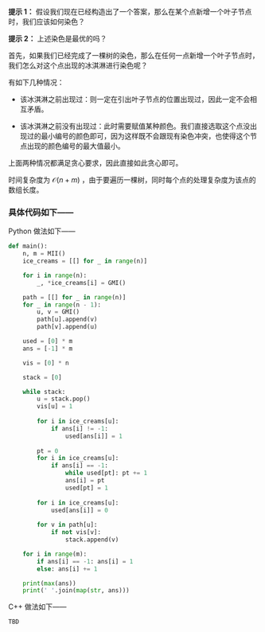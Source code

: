 **提示 1：** 假设我们现在已经构造出了一个答案，那么在某个点新增一个叶子节点时，我们应该如何染色？

**提示 2：** 上述染色是最优的吗？

首先，如果我们已经完成了一棵树的染色，那么在任何一点新增一个叶子节点时，我们怎么对这个点出现的冰淇淋进行染色呢？

有如下几种情况：

- 该冰淇淋之前出现过：则一定在引出叶子节点的位置出现过，因此一定不会相互矛盾。

- 该冰淇淋之前没有出现过：此时需要赋值某种颜色。我们直接选取这个点没出现过的最小编号的颜色即可，因为这样既不会跟现有染色冲突，也使得这个节点出现的颜色编号的最大值最小。

上面两种情况都满足贪心要求，因此直接如此贪心即可。

时间复杂度为 $\mathcal{O}(n+m)$ ，由于要遍历一棵树，同时每个点的处理复杂度为该点的数组长度。

### 具体代码如下——

Python 做法如下——

```Python []
def main():
    n, m = MII()
    ice_creams = [[] for _ in range(n)]

    for i in range(n):
        _, *ice_creams[i] = GMI()

    path = [[] for _ in range(n)]
    for _ in range(n - 1):
        u, v = GMI()
        path[u].append(v)
        path[v].append(u)

    used = [0] * m
    ans = [-1] * m

    vis = [0] * n

    stack = [0]

    while stack:
        u = stack.pop()
        vis[u] = 1
        
        for i in ice_creams[u]:
            if ans[i] != -1:
                used[ans[i]] = 1
        
        pt = 0
        for i in ice_creams[u]:
            if ans[i] == -1:
                while used[pt]: pt += 1
                ans[i] = pt
                used[pt] = 1
        
        for i in ice_creams[u]:
            used[ans[i]] = 0
        
        for v in path[u]:
            if not vis[v]:
                stack.append(v)

    for i in range(m):
        if ans[i] == -1: ans[i] = 1
        else: ans[i] += 1

    print(max(ans))
    print(' '.join(map(str, ans)))
```

C++ 做法如下——

```cpp []
TBD
```
